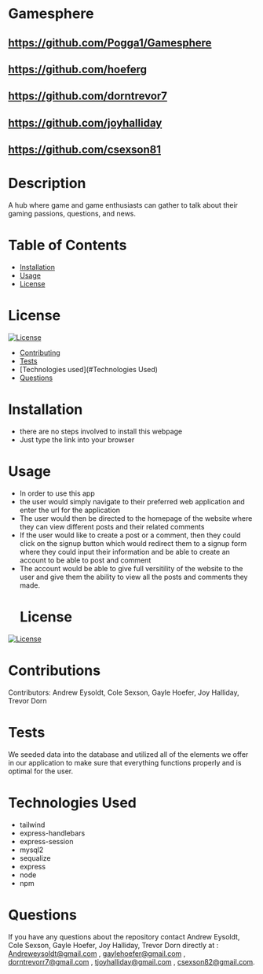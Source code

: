 # Gamesphere
  ## https://github.com/Pogga1/Gamesphere
  ## https://github.com/hoeferg
  ## https://github.com/dorntrevor7
  ## https://github.com/joyhalliday
  ## https://github.com/csexson81
 # Description
  A hub where game and game enthusiasts can gather to talk about their gaming passions, questions, and news.
# Table of Contents
* [Installation](#installation)
* [Usage](#usage)
* [License](#license)
# License
[![License](https://img.shields.io/badge/License-MIT-yellow.svg)](https://opensource.org/licenses/MIT)
* [Contributing](#contributions)
* [Tests](#test)
* [Technologies used](#Technologies Used)
* [Questions](#questions)
# Installation
* there are no steps involved to install this webpage
* Just type the link into your browser
# Usage
* In order to use this app
* the user would simply navigate to their preferred web application and enter the url for the application
* The user would then be directed to the homepage of the website where they can view different posts and their related      comments
* If the user would like to create a post or a comment,  then they could click on the signup button which would redirect them to a signup form where they could input their information and be able to create an account to be able to post and comment
* The account would be able to give full versitility of the website to the user and give them the ability to view all the posts and comments they made.
  # License
[![License](https://img.shields.io/badge/License-MIT-yellow.svg)](https://opensource.org/licenses/MIT)
# Contributions
  Contributors: Andrew Eysoldt, Cole Sexson, Gayle Hoefer, Joy Halliday, Trevor Dorn
# Tests
  We seeded data into the database and utilized all of the elements we offer in our application to make sure that everything functions properly and is optimal for the user.
# Technologies Used
  * tailwind 
  * express-handlebars
  * express-session
  * mysql2
  * sequalize
  * express
  * node
  * npm
# Questions
  If you have any questions about the repository contact Andrew Eysoldt, Cole Sexson, Gayle Hoefer, Joy Halliday, Trevor Dorn directly at : Andreweysoldt@gmail.com , gaylehoefer@gmail.com , dorntrevorr7@gmail.com , tjoyhalliday@gmail.com , csexson82@gmail.com.
